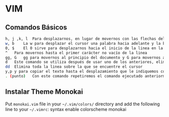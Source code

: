 # VIM
## Comandos Básicos
```bash
h, j ,k, l	Para desplazarnos, en lugar de movernos con las flechas del teclado, nos movemos con estas letras ( h: ← j: ↓ k: ↑ l: → )
w, b	La w para desplazar el cursor una palabra hacia adelante y la b para desplazarnos una palabra hacia atrás
0, $	El 0 sirve para desplazarnos hacia el inicio de la linea en la que nos encontremos y $ para movernos al final
^	Para movernos hasta el primer carácter no vacío de la linea
gg, G	gg para movernos al principio del documento y G para movernos al final
d	Este comando se utiliza después de usar uno de los anteriores, elimina desde la posicion de nuestro cursor hasta el desplazamiento indicado
dd	Elimina toda la linea sobre la que se encuentre el cursor
y,p	y para copiar el texto hasta el desplazamiento que le indiquemos con los comandos anteriores, p para pegar
. (punto)	Con este comando repetiremos el comando ejecutado anteriormente
```

## Instalar Theme Monokai
Put `monokai.vim` file in your `~/.vim/colors/` directory and add the following line to your `~/.vimrc`:
    syntax enable
    colorscheme monokai
